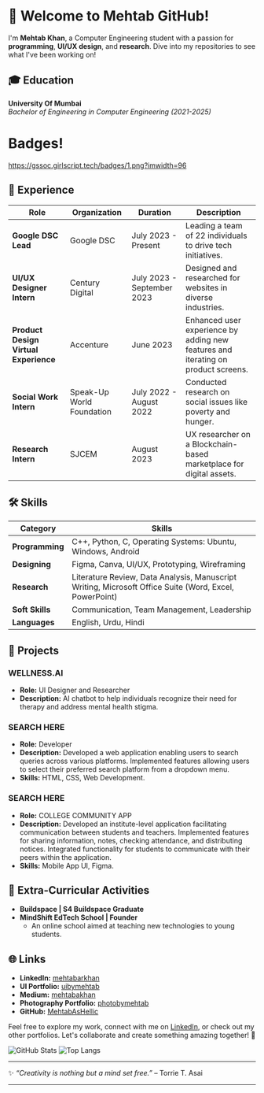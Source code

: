 # 👋 Welcome to Mehtab GitHub!

I'm **Mehtab Khan**, a Computer Engineering student with a passion for **programming**, **UI/UX design**, and **research**. Dive into my repositories to see what I've been working on!

## 🎓 Education
**University Of Mumbai**  
*Bachelor of Engineering in Computer Engineering (2021-2025)*

# Badges!

https://gssoc.girlscript.tech/badges/1.png?imwidth=96


## 💼 Experience

| Role                                       | Organization                      | Duration                | Description                                                                                          |
|--------------------------------------------|-----------------------------------|-------------------------|------------------------------------------------------------------------------------------------------|
| **Google DSC Lead**                        | Google DSC                        | July 2023 - Present     | Leading a team of 22 individuals to drive tech initiatives.                                          |
| **UI/UX Designer Intern**                  | Century Digital                   | July 2023 - September 2023     | Designed and researched for websites in diverse industries.                                          |
| **Product Design Virtual Experience**      | Accenture                         | June 2023               | Enhanced user experience by adding new features and iterating on product screens.                    |
| **Social Work Intern**                     | Speak-Up World Foundation         | July 2022 - August 2022 | Conducted research on social issues like poverty and hunger.                                         |
| **Research Intern**                        | SJCEM                             | August 2023             | UX researcher on a Blockchain-based marketplace for digital assets.                                  |

## 🛠️ Skills

| Category      | Skills                                                                                           |
|---------------|--------------------------------------------------------------------------------------------------|
| **Programming** | C++, Python, C, Operating Systems: Ubuntu, Windows, Android                                      |
| **Designing**   | Figma, Canva, UI/UX, Prototyping, Wireframing                                                    |
| **Research**    | Literature Review, Data Analysis, Manuscript Writing, Microsoft Office Suite (Word, Excel, PowerPoint) |
| **Soft Skills** | Communication, Team Management, Leadership                                                       |
| **Languages**   | English, Urdu, Hindi                                                                             |

## 🚀 Projects
### WELLNESS.AI
- **Role:** UI Designer and Researcher
- **Description:** AI chatbot to help individuals recognize their need for therapy and address mental health stigma.

### SEARCH HERE
- **Role:** Developer
- **Description:** Developed a web application enabling users to search queries across various platforms. Implemented features allowing users to select their preferred search platform from a dropdown menu.
- **Skills:** HTML, CSS, Web Development.

### SEARCH HERE
- **Role:** COLLEGE COMMUNITY APP
- **Description:** Developed an institute-level application facilitating communication between students and teachers. Implemented features for sharing information, notes, checking attendance, and distributing notices. Integrated functionality for students to communicate with their peers within the application.
- **Skills:** Mobile App UI, Figma.


## 🌟 Extra-Curricular Activities
- **Buildspace | S4 Buildspace Graduate**
- **MindShift EdTech School | Founder**
  - An online school aimed at teaching new technologies to young students.

## 🌐 Links
- **LinkedIn:** [mehtabarkhan](https://linkedin.com/in/mehtabarkhan)
- **UI Portfolio:** [uibymehtab](https://sites.google.com/view/uibymehtab)
- **Medium:** [mehtabakhan](https://medium.com/@mehtabakhan)
- **Photography Portfolio:** [photobymehtab](https://sites.google.com/view/photobymehtab)
- **GitHub:** [MehtabAsHellic](https://github.com/MehtabAsHellic)

Feel free to explore my work, connect with me on [LinkedIn](https://linkedin.com/in/mehtabarkhan), or check out my other portfolios. Let's collaborate and create something amazing together! 🌟

![GitHub Stats](https://github-readme-stats.vercel.app/api?username=MehtabAsHellic&show_icons=true&theme=radical)
![Top Langs](https://github-readme-stats.vercel.app/api/top-langs/?username=MehtabAsHellic&layout=compact&theme=radical)

---

✨ _“Creativity is nothing but a mind set free.”_ – Torrie T. Asai

---
